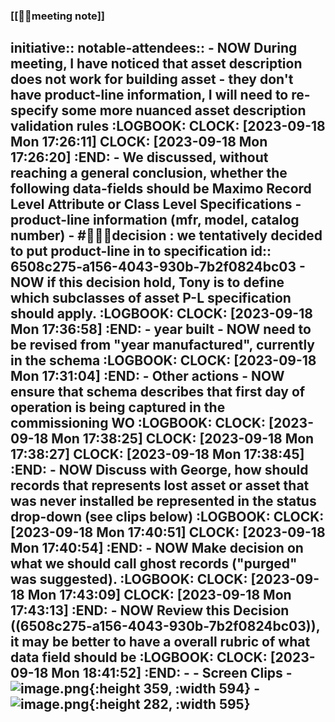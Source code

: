### [[🤝🏻meeting note]]
initiative::
notable-attendees::
	- NOW During meeting, I have noticed that asset description does not work for building asset - they don't have product-line information, I will need to re-specify some more nuanced asset description validation rules
	  :LOGBOOK:
	  CLOCK: [2023-09-18 Mon 17:26:11]
	  CLOCK: [2023-09-18 Mon 17:26:20]
	  :END:
	- We discussed, without reaching a general conclusion, whether the following data-fields should be Maximo Record Level Attribute or Class Level Specifications
		- product-line information (mfr, model, catalog number)
			- #👩🏻‍⚖️decision : we tentatively decided to put product-line in to specification
			  id:: 6508c275-a156-4043-930b-7b2f0824bc03
				- NOW if this decision hold, Tony is to define which subclasses of asset P-L specification should apply.
				  :LOGBOOK:
				  CLOCK: [2023-09-18 Mon 17:36:58]
				  :END:
		- year built
			- NOW need to be revised from "year manufactured", currently in the schema
			  :LOGBOOK:
			  CLOCK: [2023-09-18 Mon 17:31:04]
			  :END:
	- Other actions
		- NOW ensure that schema describes that first day of operation is being captured in the commissioning WO
		  :LOGBOOK:
		  CLOCK: [2023-09-18 Mon 17:38:25]
		  CLOCK: [2023-09-18 Mon 17:38:27]
		  CLOCK: [2023-09-18 Mon 17:38:45]
		  :END:
		- NOW Discuss with George, how should records that represents lost asset or asset that was never installed be represented in the status drop-down (see clips below)
		  :LOGBOOK:
		  CLOCK: [2023-09-18 Mon 17:40:51]
		  CLOCK: [2023-09-18 Mon 17:40:54]
		  :END:
		- NOW Make decision on what we should call ghost records ("purged" was suggested).
		  :LOGBOOK:
		  CLOCK: [2023-09-18 Mon 17:43:09]
		  CLOCK: [2023-09-18 Mon 17:43:13]
		  :END:
		- NOW Review this Decision ((6508c275-a156-4043-930b-7b2f0824bc03)), it may be better to have a overall rubric of what data field should be
		  :LOGBOOK:
		  CLOCK: [2023-09-18 Mon 18:41:52]
		  :END:
		-
	- Screen Clips
		- ![image.png](../assets/image_1695067658772_0.png){:height 359, :width 594}
		- ![image.png](../assets/image_1695067736451_0.png){:height 282, :width 595}
-